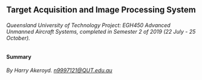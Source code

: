 ## Target Acquisition and Image Processing System
###### Queensland University of Technology Project: EGH450 Advanced Unmanned Aircraft Systems, completed in Semester 2 of 2019 (22 July - 25 October).

#### Summary


###### By Harry Akeroyd. n9997121@QUT.edu.au
